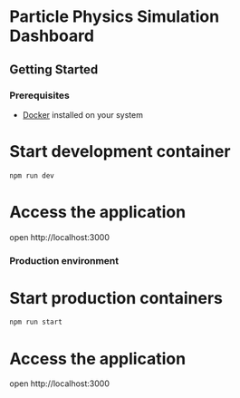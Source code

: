 # Particle Physics Simulation Dashboard

## Getting Started

### Prerequisites
- [Docker](https://docs.docker.com/get-docker/) installed on your system

# Start development container
```bash
npm run dev
```

# Access the application
open http://localhost:3000

### Production environment

# Start production containers
```bash
npm run start
```

# Access the application
open http://localhost:3000
